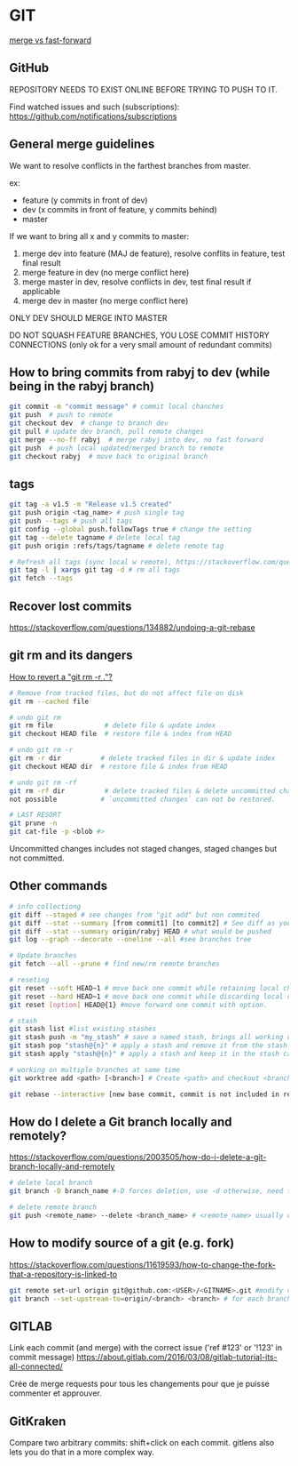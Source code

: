 # GIT

[merge vs fast-forward](https://stackoverflow.com/questions/6701292/git-fast-forward-vs-no-fast-forward-merge)

## GitHub

REPOSITORY NEEDS TO EXIST ONLINE BEFORE TRYING TO PUSH TO IT.

Find watched issues and such (subscriptions): <https://github.com/notifications/subscriptions>

## General merge guidelines

We want to resolve conflicts in the farthest branches from master.

ex:

- feature (y commits in front of dev)
- dev (x commits in front of feature, y commits behind)
- master

If we want to bring all x and y commits to master:

1) merge dev into feature (MAJ de feature), resolve conflits in feature, test final result
2) merge feature in dev (no merge conflict here)
3) merge master in dev, resolve conflicts in dev, test final result if applicable
4) merge dev in master (no merge conflict here)

ONLY DEV SHOULD MERGE INTO MASTER

DO NOT SQUASH FEATURE BRANCHES, YOU LOSE COMMIT HISTORY CONNECTIONS (only ok for a very small amount of redundant commits)

## How to bring commits from rabyj to dev (while being in the rabyj branch)

~~~bash
git commit -m "commit message" # commit local chanches
git push  # push to remote
git checkout dev  # change to branch dev
git pull # update dev branch, pull remote changes
git merge --no-ff rabyj  # merge rabyj into dev, no fast forward
git push  # push local updated/merged branch to remote
git checkout rabyj  # move back to original branch
~~~

## tags

~~~bash
git tag -a v1.5 -m "Release v1.5 created"
git push origin <tag_name> # push single tag
git push --tags # push all tags
git config --global push.followTags true # change the setting
git tag --delete tagname # delete local tag
git push origin :refs/tags/tagname # delete remote tag

# Refresh all tags (sync local w remote), https://stackoverflow.com/questions/1841341/remove-local-git-tags-that-are-no-longer-on-the-remote-repository
git tag -l | xargs git tag -d # rm all tags
git fetch --tags
~~~

## Recover lost commits

<https://stackoverflow.com/questions/134882/undoing-a-git-rebase>

## git rm and its dangers

[How to revert a "git rm -r ."?](https://stackoverflow.com/questions/2125710/how-to-revert-a-git-rm-r/48628225#48628225)

~~~bash
# Remove from tracked files, but do not affect file on disk
git rm --cached file

# undo git rm
git rm file             # delete file & update index
git checkout HEAD file  # restore file & index from HEAD

# undo git rm -r
git rm -r dir          # delete tracked files in dir & update index
git checkout HEAD dir  # restore file & index from HEAD

# undo git rm -rf
git rm -rf dir          # delete tracked files & delete uncommitted changes
not possible           # `uncommitted changes` can not be restored.

# LAST RESORT
git prune -n
git cat-file -p <blob #>
~~~

Uncommitted changes includes not staged changes, staged changes but not committed.

## Other commands

~~~bash
# info collectiong
git diff --staged # see changes from "git add" but non commited
git diff --stat --summary [from commit1] [to commit2] # See diff as you would in a fast-forward merge/pull
git diff --stat --summary origin/rabyj HEAD # what would be pushed
git log --graph --decorate --oneline --all #see branches tree

# Update branches
git fetch --all --prune # find new/rm remote branches

# reseting
git reset --soft HEAD~1 # move back one commit while retaining local changes
git reset --hard HEAD~1 # move back one commit while discarding local changes
git reset [option] HEAD@{1} #move forward one commit with option.

# stash
git stash list #list existing stashes
git stash push -m "my_stash" # save a named stash, brings all working directory changes to stash
git stash pop "stash@{n}" # apply a stash and remove it from the stash list
git stash apply "stash@{n}" # apply a stash and keep it in the stash cache

# working on multiple branches at same time
git worktree add <path> [<branch>] # Create <path> and checkout <branch> into it. The new working directory is linked to the current repository, sharing everything except working directory specific files such as HEAD, index, etc.

git rebase --interactive [new base commit, commit is not included in rebasing]
~~~

## How do I delete a Git branch locally and remotely?

<https://stackoverflow.com/questions/2003505/how-do-i-delete-a-git-branch-locally-and-remotely>

~~~bash
# delete local branch
git branch -D branch_name #-D forces deletion, use -d otherwise, need to have HEAD on different branch

# delete remote branch
git push <remote_name> --delete <branch_name> # <remote_name> usually origin
~~~

## How to modify source of a git (e.g. fork)

<https://stackoverflow.com/questions/11619593/how-to-change-the-fork-that-a-repository-is-linked-to>

~~~bash
git remote set-url origin git@github.com:<USER>/<GITNAME>.git #modify origin tracking
git branch --set-upstream-to=origin/<branch> <branch> # for each branch, if they keep the same name. or use thefuck
~~~

## GITLAB

Link each commit (and merge) with the correct issue ('ref #123' or '!123' in commit message)
<https://about.gitlab.com/2016/03/08/gitlab-tutorial-its-all-connected/>

Crée de merge requests pour tous les changements pour que je puisse commenter et approuver.

## GitKraken

Compare two arbitrary commits: shift+click on each commit. gitlens also lets you do that in a more complex way.
